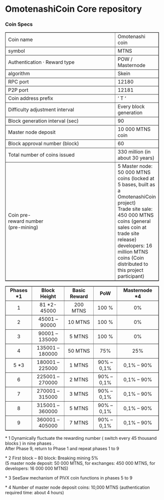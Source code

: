 OmotenashiCoin Core repository
=====================================


### Coin Specs
<div class="elementor-widget-container">
<div class="elementor-text-editor elementor-clearfix"><table border="1" cellpadding="5"><tbody><tr><td width="350">Coin name</td><td>Omotenashi coin</td></tr><tr><td>symbol</td><td>MTNS</td></tr><tr><td>Authentication · Reward type</td><td>POW / Masternode</td></tr><tr><td>algorithm</td><td>Skein</td></tr><tr><td>RPC port</td><td>12180</td></tr><tr><td>P2P port</td><td>12181</td></tr><tr><td>Coin address prefix</td><td>&#8216; T &#8216;</td></tr><tr><td>Difficulty adjustment interval</td><td>Every block generation</td></tr><tr><td>Block generation interval (sec)</td><td>90</td></tr><tr><td>Master node deposit</td><td>10 000 MTNS coin</td></tr><tr><td>Block approval number (block)</td><td>60</td></tr><tr><td>Total number of coins issued</td><td>330 million (in about 30 years)</td></tr><tr><td>Coin pre-<br />reward number<br />(pre-mining)</td><td>5 Master node: 50 000 MTNS coins (locked at 5 bases, built as a OmotenashiCoin project)<br />Trade site sale: 450 000 MTNS coins (general sales coin at trade site release)<br />developers: 16 million MTNS coins (Coin distributed to this project participant)</td></tr></tbody></table><table border="1"><tbody align="center"><tr><td width="164"><b>Phases</b> <b>*1</b></td><td width="290"><b>Block Height</b></td><td width="235"><b>Basic Reward</b></td><td width="208"><b>PoW</b></td><td width="302"><b>Masternode</b><b> *4</b></td></tr><tr><td width="164">1</td><td width="290">81 *2- 45000</td><td width="235">200 MTNS</td><td width="208">100 %</td><td width="302">0%</td></tr><tr><td width="164">2</td><td width="290">45001 &#8211; 90000</td><td width="235">10 MTNS</td><td width="208">100 %</td><td width="302">0%</td></tr><tr><td width="164">3</td><td width="290">90001 &#8211; 135000</td><td width="235">5 MTNS</td><td width="208">100 %</td><td width="302">0%</td></tr><tr><td width="164">4</td><td width="290">135001 &#8211; 180000</td><td width="235">50 MTNS</td><td width="208">75%</td><td width="302">25%</td></tr><tr><td width="164">5 *3</td><td width="290">180001 &#8211; 225000</td><td width="235">1 MTNS</td><td width="208">90% &#8211; 0,1%</td><td width="302">0,1% &#8211; 90%</td></tr><tr><td width="164">6</td><td width="290">225001 &#8211; 270000</td><td width="235">2 MTNS</td><td width="208">90% &#8211; 0,1%</td><td width="302">0,1% &#8211; 90%</td></tr><tr><td width="164">7</td><td width="290">270001 – 315000</td><td width="235">3 MTNS</td><td width="208">90% &#8211; 0,1%</td><td width="302">0,1% &#8211; 90%</td></tr><tr><td width="164">8</td><td width="290">315001 &#8211; 360000</td><td width="235">5 MTNS</td><td width="208">90% &#8211; 0,1%</td><td width="302">0,1% &#8211; 90%</td></tr><tr><td width="164">9</td><td width="290">360001 &#8211; 405000</td><td width="235">7 MTNS</td><td width="208">90% &#8211; 0,1%</td><td width="302">0,1% &#8211; 90%</td></tr></tbody></table><p>* 1 Dynamically fluctuate the rewarding number ( switch every 45 thousand blocks ) in nine phases .<br />After Phase 9, return to Phase 1 and repeat phases 1 to 9</p><p>* 2 First block &#8211; 80 block: Breaking mining 5%<br />(5 master node deposit: 50 000 MTNS, for exchanges: 450 000 MTNS, for developers: 16 000 000 MTNS)</p><p>* 3 SeeSaw mechanism of PIVX coin functions in phases 5 to 9</p><p>* 4 Number of master node deposit coins: 10,000 MTNS (authentication required time: about 4 hours)</p></div>
</div>

